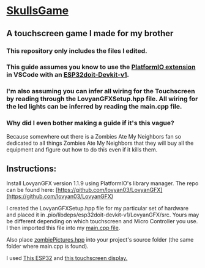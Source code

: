 # [SkullsGame](https://www.youtube.com/watch?v=m-HvHr4f4hM)
## A touchscreen game I made for my brother

### This repository only includes the files I edited.

### This guide assumes you know to use the [PlatformIO extension](https://platformio.org/) in VSCode with an [ESP32doit-Devkit-v1](https://www.youtube.com/watch?v=m-HvHr4f4hM).

### I'm also assuming you can infer all wiring for the Touchscreen by reading through the LovyanGFXSetup.hpp file.  All wiring for the led lights can be inferred by reading the main.cpp file.

### Why did I even bother making a guide if it's this vague?

Because somewhere out there is a Zombies Ate My Neighbors fan so dedicated to all things Zombies Ate My Neighbors that they will buy all the equipment and figure out how to do this even if it kills them.

## Instructions:

Install LovyanGFX version 1.1.9 using PlatformIO's library manager.  The repo can be found here: [https://github.com/lovyan03/LovyanGFX](https://github.com/lovyan03/LovyanGFX)

I created the LovyanGFXSetup.hpp file for my particular set of hardware and placed it in .pio/libdeps/esp32doit-devkit-v1/LovyanGFX/src.  Yours may be different depending on which touchscreen and Micro Controller you use.  I then imported this file into my [main.cpp file](main.cpp). 

Also place [zombiePictures.hpp](zombiePictures.hpp) into your project's source folder (the same folder where main.cpp is found).

I used [This ESP32](https://www.amazon.com/ELEGOO-ESP-WROOM-32-Development-Bluetooth-Microcontroller/dp/B0D8T53CQ5/ref=sr_1_1_sspa?crid=21VY76RGN1WYD&dib=eyJ2IjoiMSJ9.is-SH_RLGHiZZUrqvTWU_DFFr6XAPKtIzbKWDMtYTKN6SsUR0ayjeWGt2ZUok58rOtvPfsNmfWe0jW06Oh7RydTyPSmqWLVNOp-bj20WjigHCx-0LZgdE9_itkFXiEW7IXpo8y9aHRT3g_otU8PSP5rvz0iln6A_a7L3Yy2svhfSxoSBWyAZmHW5-58L_3s8T39xdeGUrQ0mdhAYVdE0Inp8bTP2RSDszPH9_7paKQc._1qeK84n5A17zHQmcdWn3vqebx3pWIq-Ti65FU3HJP8&dib_tag=se&keywords=esp32+dev&qid=1739303542&sprefix=esp32+dev%2Caps%2C88&sr=8-1-spons&sp_csd=d2lkZ2V0TmFtZT1zcF9hdGY&psc=1) and [this touchscreen display.](https://www.amazon.com/gp/product/B0BWJHK4M6/ref=ppx_yo_dt_b_search_asin_title?ie=UTF8&th=1)